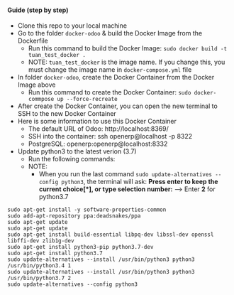 #### Guide (step by step)
- Clone this repo to your local machine
- Go to the folder `docker-odoo` & build the Docker Image from the Dockerfile
  - Run this command to build the Docker Image: `sudo docker build -t tuan_test_docker .`
  - NOTE: `tuan_test_docker` is the image name. If you change this, you must change the image name in `docker-compose.yml` file
- In folder `docker-odoo`, create the Docker Container from the Docker Image above
  - Run this command to create the Docker Container: `sudo docker-commpose up --force-recreate`
- After create the Docker Container, you can open the new terminal to SSH to the new Docker Container
- Here is some information to use this Docker Container
  - The default URL of Odoo: http://localhost:8369/
  - SSH into the container: ssh openerp@localhost -p 8322
  - PostgreSQL: openerp:openerp@localhost:8332
- Update python3 to the latest verion (3.7)
  - Run the following commands:
  - NOTE:
    - When you run the last command `sudo update-alternatives --config python3`, the terminal will ask: **Press enter to keep the current choice[*], or type selection number:** --> Enter **2** for python3.7
```
sudo apt-get install -y software-properties-common
sudo add-apt-repository ppa:deadsnakes/ppa
sudo apt-get update
sudo apt-get update
sudo apt-get install build-essential libpq-dev libssl-dev openssl libffi-dev zlib1g-dev
sudo apt-get install python3-pip python3.7-dev
sudo apt-get install python3.7
sudo update-alternatives --install /usr/bin/python3 python3 /usr/bin/python3.4 1
sudo update-alternatives --install /usr/bin/python3 python3 /usr/bin/python3.7 2
sudo update-alternatives --config python3
```
